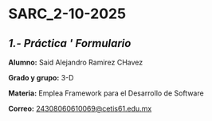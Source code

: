 # SARC_2-10-2025

## ***1.- Práctica ' Formulario***

**Alumno:**  Said Alejandro Ramirez CHavez

**Grado y grupo:**  3-D

**Materia:**   Emplea Framework para el Desarrollo de Software

**Correo:**    24308060610069@cetis61.edu.mx
